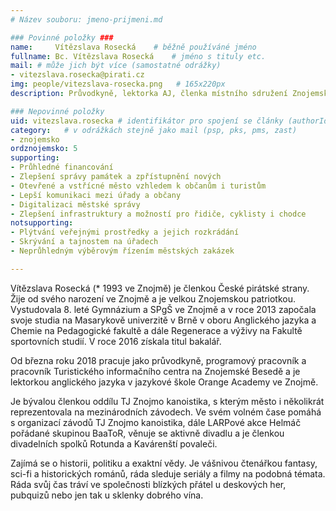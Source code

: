 ```yaml
---
# Název souboru: jmeno-prijmeni.md

### Povinné položky ###
name:     Vítězslava Rosecká 	# běžně používáné jméno
fullname: Bc. Vítězslava Rosecká  	# jméno s tituly etc.
mail: # může jich být více (samostatné odrážky)
- vitezslava.rosecka@pirati.cz
img: people/vitezslava-rosecka.png   # 165x220px
description: Průvodkyně, lektorka AJ, členka místního sdružení Znojemsko # kratký popis, max 160 znaků

### Nepovinné položky
uid: vitezslava.rosecka # identifikátor pro spojení se články (authorId)
category: 	# v odrážkách stejně jako mail (psp, pks, pms, zast)
- znojemsko
ordznojemsko: 5
supporting:
- Průhledné financování
- Zlepšení správy památek a zpřístupnění nových
- Otevřené a vstřícné město vzhledem k občanům i turistům
- Lepší komunikaci mezi úřady a občany
- Digitalizaci městské správy
- Zlepšení infrastruktury a možností pro řidiče, cyklisty i chodce
notsupporting:
- Plýtvání veřejnými prostředky a jejich rozkrádání
- Skrývání a tajnostem na úřadech
- Neprůhledným výběrovým řízením městských zakázek

---
```


Vítězslava Rosecká (\* 1993 ve Znojmě) je členkou České pirátské strany.
Žije od svého narození ve Znojmě a je velkou Znojemskou patriotkou.
Vystudovala 8. leté Gymnázium a SPgŠ ve Znojmě a v roce 2013 započala
svoje studia na Masarykově univerzitě v Brně v oboru Anglického jazyka
a Chemie na Pedagogické fakultě a dále Regenerace a výživy na Fakultě
sportovních studií. V roce 2016 získala titul bakalář.

Od března roku 2018 pracuje jako průvodkyně, programový pracovník a
pracovník Turistického informačního centra na Znojemské Besedě a je
lektorkou anglického jazyka v jazykové škole Orange Academy ve Znojmě.

Je bývalou členkou oddílu TJ Znojmo kanoistika, s kterým město i
několikrát reprezentovala na mezinárodních závodech. Ve svém volném
čase pomáhá s organizací závodů TJ Znojmo kanoistika, dále LARPové
akce Helmáč pořádané skupinou BaaToR, věnuje se aktivně divadlu a je
členkou divadelních spolků Rotunda a Kavárenští povaleči.

Zajímá se o historii, politiku a exaktní vědy. Je vášnivou čtenářkou fantasy,
sci-fi a historických románů, ráda sleduje seriály a filmy na podobná
témata. Ráda svůj čas tráví ve společnosti blízkých přátel u deskových
her, pubquizů nebo jen tak u sklenky dobrého vína.
